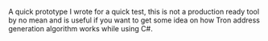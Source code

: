 A quick prototype I wrote for a quick test,
this is not a production ready tool by no mean and is
useful if you want to get some idea on how Tron
address generation algorithm works while using C#.
